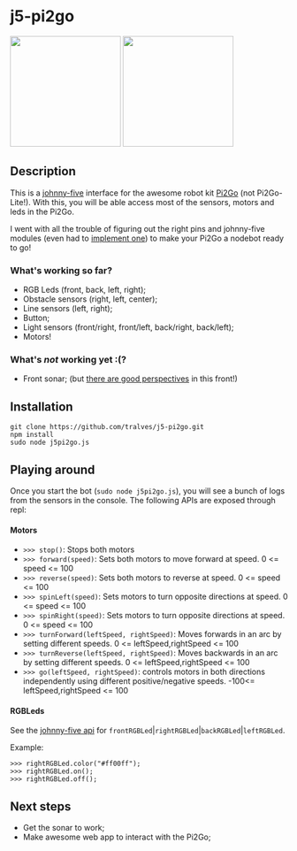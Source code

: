 j5-pi2go
========

<img src="http://4tronix.co.uk/store/resources/image/18/b7/b.jpg" height="200"> <img src="http://johnny-five.io/img/heres-johnny.png" height="200">

## Description
This is a [johnny-five](http://johnny-five.io/) interface for the awesome robot kit [Pi2Go](http://www.pi2go.co.uk/) (not Pi2Go-Lite!). With this, you will be able access most of the sensors, motors and leds in the Pi2Go.

I went with all the trouble of figuring out the right pins and johnny-five modules (even had to [implement one](https://github.com/tralves/raspi-soft-pwm)) to make your Pi2Go a nodebot ready to go!

### What's working so far?
- RGB Leds (front, back, left, right);
- Obstacle sensors (right, left, center);
- Line sensors (left, right);
- Button;
- Light sensors (front/right, front/left, back/right, back/left);
- Motors!

### What's *not* working yet :(?
- Front sonar; (but [there are good perspectives](https://github.com/nebrius/raspi-io/pull/48) in this front!)

## Installation

```Shell
git clone https://github.com/tralves/j5-pi2go.git
npm install
sudo node j5pi2go.js
```

## Playing around

Once you start the bot (``sudo node j5pi2go.js``), you will see a bunch of logs from the sensors in the console. The following APIs are exposed through repl:

#### Motors
- ``>>> stop()``: Stops both motors
- ``>>> forward(speed)``: Sets both motors to move forward at speed. 0 <= speed <= 100
- ``>>> reverse(speed)``: Sets both motors to reverse at speed. 0 <= speed <= 100
- ``>>> spinLeft(speed)``: Sets motors to turn opposite directions at speed. 0 <= speed <= 100
- ``>>> spinRight(speed)``: Sets motors to turn opposite directions at speed. 0 <= speed <= 100
- ``>>> turnForward(leftSpeed, rightSpeed)``: Moves forwards in an arc by setting different speeds. 0 <= leftSpeed,rightSpeed <= 100
- ``>>> turnReverse(leftSpeed, rightSpeed)``: Moves backwards in an arc by setting different speeds. 0 <= leftSpeed,rightSpeed <= 100
- ``>>> go(leftSpeed, rightSpeed)``: controls motors in both directions independently using different positive/negative speeds. -100<= leftSpeed,rightSpeed <= 100    

#### RGBLeds
See the [johnny-five api](http://johnny-five.io/api/led.rgb/#api) for ``frontRGBLed``|``rightRGBLed``|``backRGBLed``|``leftRGBLed``.

Example:
``` 
>>> rightRGBLed.color("#ff00ff");
>>> rightRGBLed.on();
>>> rightRGBLed.off();
```

## Next steps
- Get the sonar to work;
- Make awesome web app to interact with the Pi2Go;
